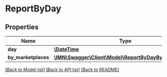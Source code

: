 # ReportByDay

## Properties
Name | Type | Description | Notes
------------ | ------------- | ------------- | -------------
**day** | [**\DateTime**](\DateTime.md) |  | 
**by_marketplaces** | [**\IMN\Swagger\Client\Model\ReportByDayByMarketplace[]**](ReportByDayByMarketplace.md) |  | 

[[Back to Model list]](../README.md#documentation-for-models) [[Back to API list]](../README.md#documentation-for-api-endpoints) [[Back to README]](../README.md)


